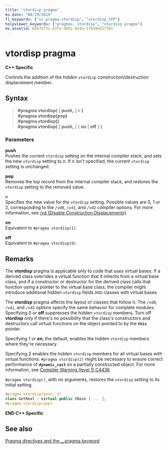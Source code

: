 ```yaml
---
title: "vtordisp pragma"
ms.date: "08/29/2019"
f1_keywords: ["vc-pragma.vtordisp", "vtordisp_CPP"]
helpviewer_keywords: ["pragmas, vtordisp", "vtordisp pragma"]
ms.assetid: 05b7d73c-43fa-4b62-8c8a-170a9e427391
---
```

# vtordisp pragma

**C++ Specific**

Controls the addition of the hidden `vtordisp` construction/destruction displacement member.

## Syntax

> **#pragma vtordisp(** [ **push,** ] *n* **)**\
> **#pragma vtordisp(pop)**\
> **#pragma vtordisp()**\
> **#pragma vtordisp(** [ **push,** ] { **on** | **off** } **)**

### Parameters

**push**\
Pushes the current `vtordisp` setting on the internal compiler stack, and sets the new `vtordisp` setting to *n*.  If *n* isn't specified, the current `vtordisp` setting is unchanged.

**pop**\
Removes the top record from the internal compiler stack, and restores the `vtordisp` setting to the removed value.

*n*\
Specifies the new value for the `vtordisp` setting. Possible values are 0, 1 or 2, corresponding to the `/vd0`, `/vd1`, and `/vd2` compiler options. For more information, see [/vd (Disable Construction Displacements)](../build/reference/vd-disable-construction-displacements.md).

**on**\
Equivalent to `#pragma vtordisp(1)`.

**off**\
Equivalent to `#pragma vtordisp(0)`.

## Remarks

The **vtordisp** pragma is applicable only to code that uses virtual bases. If a derived class overrides a virtual function that it inherits from a virtual base class, and if a constructor or destructor for the derived class calls that function using a pointer to the virtual base class, the compiler might introduce additional hidden `vtordisp` fields into classes with virtual bases.

The **vtordisp** pragma affects the layout of classes that follow it. The `/vd0`, `/vd1`, and `/vd2` options specify the same behavior for complete modules. Specifying 0 or **off** suppresses the hidden `vtordisp` members. Turn off **vtordisp** only if there's no possibility that the class's constructors and destructors call virtual functions on the object pointed to by the **`this`** pointer.

Specifying 1 or **on**, the default, enables the hidden `vtordisp` members where they're necessary.

Specifying 2 enables the hidden `vtordisp` members for all virtual bases with virtual functions.  `#pragma vtordisp(2)` might be necessary to ensure correct performance of **`dynamic_cast`** on a partially constructed object. For more information, see [Compiler Warning (level 1) C4436](../error-messages/compiler-warnings/compiler-warning-level-1-c4436.md).

`#pragma vtordisp()`, with no arguments, restores the `vtordisp` setting to its initial setting.

```cpp
#pragma vtordisp(push, 2)
class GetReal : virtual public VBase { ... };
#pragma vtordisp(pop)
```

**END C++ Specific**

## See also

[Pragma directives and the __pragma keyword](../preprocessor/pragma-directives-and-the-pragma-keyword.md)
